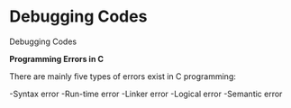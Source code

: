 # Debugging Codes
 Debugging Codes
 
 **Programming Errors in C**
 
There are mainly five types of errors exist in C programming:

-Syntax error
-Run-time error
-Linker error
-Logical error
-Semantic error
 
